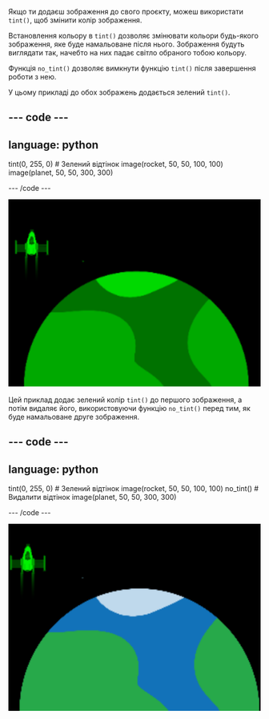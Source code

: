 Якщо ти додаєш зображення до свого проєкту, можеш використати `tint()`, щоб змінити колір зображення.

Встановлення кольору в `tint()` дозволяє змінювати кольори будь-якого зображення, яке буде намальоване після нього. Зображення будуть виглядати так, начебто на них падає світло обраного тобою кольору.

Функція `no_tint()` дозволяє вимкнути функцію `tint()` після завершення роботи з нею.

У цьому прикладі до обох зображень додається зелений `tint()`.

--- code ---
---
language: python
---

  tint(0, 255, 0) # Зелений відтінок 
  image(rocket, 50, 50, 100, 100) 
  image(planet, 50, 50, 300, 300)

--- /code ---

![Вихідна область із зображенням ракети і планети, які зафарбовані](images/all_tint.png)

Цей приклад додає зелений колір `tint()` до першого зображення, а потім видаляє його, використовуючи функцію `no_tint()` перед тим, як буде намальоване друге зображення.

--- code ---
---
language: python
---

  tint(0, 255, 0) # Зелений відтінок 
  image(rocket, 50, 50, 100, 100) 
  no_tint() # Видалити відтінок
  image(planet, 50, 50, 300, 300)

--- /code ---

![Область виводу із зображенням ракети з нанесеним відтінком та планети без відтінку](images/some_tint.png)
